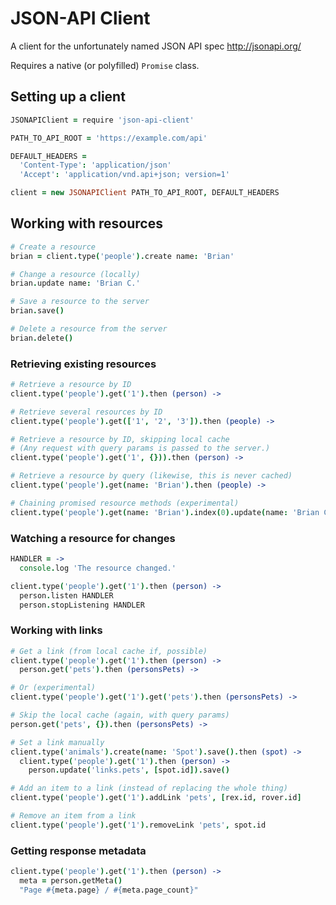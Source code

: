 # JSON-API Client

A client for the unfortunately named JSON API spec <http://jsonapi.org/>

Requires a native (or polyfilled) `Promise` class.

## Setting up a client

```coffee
JSONAPIClient = require 'json-api-client'

PATH_TO_API_ROOT = 'https://example.com/api'

DEFAULT_HEADERS =
  'Content-Type': 'application/json'
  'Accept': 'application/vnd.api+json; version=1'

client = new JSONAPIClient PATH_TO_API_ROOT, DEFAULT_HEADERS
```

## Working with resources

```coffee
# Create a resource
brian = client.type('people').create name: 'Brian'

# Change a resource (locally)
brian.update name: 'Brian C.'

# Save a resource to the server
brian.save()

# Delete a resource from the server
brian.delete()
```

### Retrieving existing resources

```coffee
# Retrieve a resource by ID
client.type('people').get('1').then (person) ->

# Retrieve several resources by ID
client.type('people').get(['1', '2', '3']).then (people) ->

# Retrieve a resource by ID, skipping local cache
# (Any request with query params is passed to the server.)
client.type('people').get('1', {})).then (person) ->

# Retrieve a resource by query (likewise, this is never cached)
client.type('people').get(name: 'Brian').then (people) ->

# Chaining promised resource methods (experimental)
client.type('people').get(name: 'Brian').index(0).update(name: 'Brian C.').save().get('name').then (briansName) ->
```

### Watching a resource for changes

```coffee
HANDLER = ->
  console.log 'The resource changed.'

client.type('people').get('1').then (person) ->
  person.listen HANDLER
  person.stopListening HANDLER
```

### Working with links

```coffee
# Get a link (from local cache if, possible)
client.type('people').get('1').then (person) ->
  person.get('pets').then (personsPets) ->

# Or (experimental)
client.type('people').get('1').get('pets').then (personsPets) ->

# Skip the local cache (again, with query params)
person.get('pets', {}).then (personsPets) ->

# Set a link manually
client.type('animals').create(name: 'Spot').save().then (spot) ->
  client.type('people').get('1').then (person) ->
    person.update('links.pets', [spot.id]).save()

# Add an item to a link (instead of replacing the whole thing)
client.type('people').get('1').addLink 'pets', [rex.id, rover.id]

# Remove an item from a link
client.type('people').get('1').removeLink 'pets', spot.id
```

### Getting response metadata

```coffee
client.type('people').get('1').then (person) ->
  meta = person.getMeta()
  "Page #{meta.page} / #{meta.page_count}"
```
